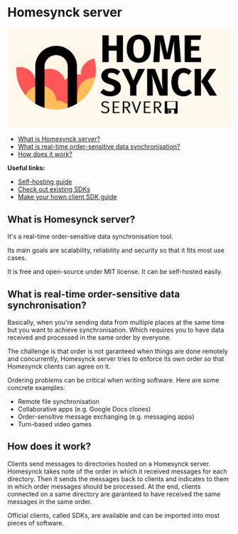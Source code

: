 # Homesynck server

![logo](./docs/res/homesynck.png)

- [What is Homesynck server?](#what-is-homesynck-server)
- [What is real-time order-sensitive data synchronisation?](#what-is-real-time-order-sensitive-data-synchronisation)
- [How does it work?](#how-does-it-work)

**Useful links:**
- [Self-hosting guide](./docs/self_host_guide.md)
- [Check out existing SDKs](https://homesynck.anicetnougaret.fr/)
- [Make your hown client SDK guide](docs/channels_docs.md)

## What is Homesynck server? 
It's a real-time order-sensitive data synchronisation tool.

Its main goals are scalability, reliability and security so that it fits most use cases.

It is free and open-source under MIT license. It can be self-hosted easily.

## What is real-time order-sensitive data synchronisation?
Basically, when you're sending data from multiple places at the same time but you want to achieve synchronisation. Which requires you to have data received and processed in the same order by everyone.

The challenge is that order is not garanteed when things are done remotely and concurrently, Homesynck server tries to enforce its own order so that Homesynck clients can agree on it.

Ordering problems can be critical when writing software. Here are some concrete examples:

- Remote file synchronisation
- Collaborative apps (e.g. Google Docs clones)
- Order-sensitive message exchanging (e.g. messaging apps)
- Turn-based video games

## How does it work?
Clients send messages to directories hosted on a Homesynck server. Homesynck takes note of the order in which it received messages for each directory. Then it sends the messages back to clients and indicates to them in which order messages should be processed. At the end, clients connected on a same directory are garanteed to have received the same messages in the same order.

Official clients, called SDKs, are available and can be imported into most pieces of software.